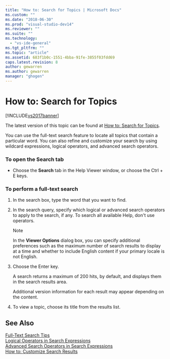```yaml
---
title: "How to: Search for Topics | Microsoft Docs"
ms.custom: ""
ms.date: "2018-06-30"
ms.prod: "visual-studio-dev14"
ms.reviewer: ""
ms.suite: ""
ms.technology: 
  - "vs-ide-general"
ms.tgt_pltfrm: ""
ms.topic: "article"
ms.assetid: 683f1b0c-1551-4bba-91fe-3855f03fdd69
caps.latest.revision: 8
author: gewarren
ms.author: gewarren
manager: "ghogen"
---
```

# How to: Search for Topics
[!INCLUDE[vs2017banner](../includes/vs2017banner.md)]

The latest version of this topic can be found at [How to: Search for Topics](https://docs.microsoft.com/visualstudio/ide/how-to-search-for-topics).  
  
You can use the full-text search feature to locate all topics that contain a particular word. You can also refine and customize your search by using wildcard expressions, logical operators, and advanced search operators.  
  
### To open the Search tab  
  
-   Choose the **Search** tab in the Help Viewer window, or choose the Ctrl + E keys.  
  
### To perform a full-text search  
  
1.  In the search box, type the word that you want to find.  
  
2.  In the search query, specify which logical or advanced search operators to apply to the search, if any. To search all available Help, don't use operators.  
  
    > [!NOTE]
    >  In the **Viewer Options** dialog box, you can specify additional preferences such as the maximum number of search results to display at a time and whether to include English content if your primary locale is not English.  
  
3.  Choose the Enter key.  
  
     A search returns a maximum of 200 hits, by default, and displays them in the search results area.  
  
     Additional version information for each result may appear depending on the content.  
  
4.  To view a topic, choose its title from the results list.  
  
## See Also  
 [Full-Text Search Tips](../ide/full-text-search-tips.md)   
 [Logical Operators in Search Expressions](../ide/logical-operators-in-search-expressions.md)   
 [Advanced Search Operators in Search Expressions](../ide/advanced-search-operators-in-search-expressions.md)   
 [How to: Customize Search Results](../ide/how-to-customize-search-results.md)



